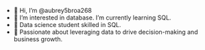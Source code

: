 - 👋 Hi, I’m @aubrey5broa268
- 👀 I’m interested in database. I’m currently learning SQL.
- 🌱 Data science student skilled in SQL. 
- 💞️ Passionate about leveraging data to drive decision-making and business growth.
